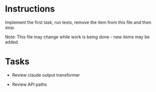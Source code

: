 # Instructions

Implement the first task, run tests, remove the item from this file and then stop.

Note: This file may change while work is being done - new items may be added.

# Tasks

- Review claude output transformer

- Review API paths
